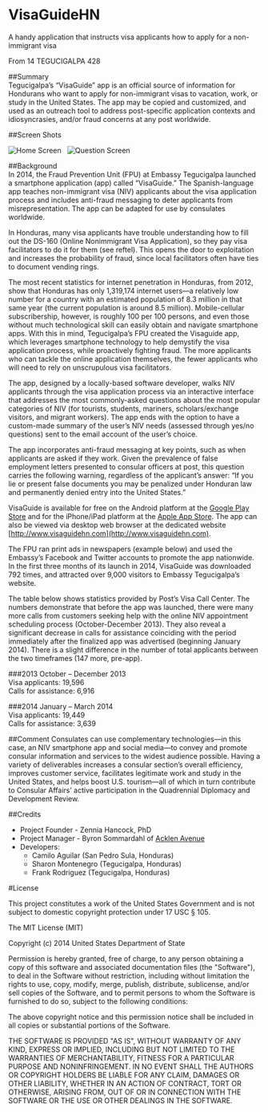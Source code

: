 VisaGuideHN
===========

A handy application that instructs visa applicants how to apply for a non-immigrant visa

From 14 TEGUCIGALPA 428

##Summary    
Tegucigalpa’s “VisaGuide” app is an official source of information for Hondurans who want to apply for non-immigrant visas to vacation, work, or study in the United States.  The app may be copied and customized, and used as an outreach tool to address post-specific application contexts and idiosyncrasies, and/or fraud concerns at any post worldwide.

##Screen Shots

![Home Screen](http://a2.mzstatic.com/us/r30/Purple/v4/0c/a4/09/0ca40945-34f4-b3c6-aaa7-8044a2c557b7/screen568x568.jpeg)
&nbsp;
![Question Screen](http://a5.mzstatic.com/us/r30/Purple4/v4/fd/ad/f7/fdadf740-b0f2-1cc5-ff69-ab9141eaffd9/screen568x568.jpeg)

##Background  
In 2014, the Fraud Prevention Unit (FPU) at Embassy Tegucigalpa launched a smartphone application (app) called “VisaGuide.”  The Spanish-language app teaches non-immigrant visa (NIV) applicants about the visa application process and includes anti-fraud messaging to deter applicants from misrepresentation.  The app can be adapted for use by consulates worldwide.   
 
In Honduras, many visa applicants have trouble understanding how to fill out the DS-160 (Online Nonimmigrant Visa Application), so they pay visa facilitators to do it for them (see reftel).  This opens the door to exploitation and increases the probability of fraud, since local facilitators often have ties to document vending rings.  

The most recent statistics for internet penetration in Honduras, from 2012, show that Honduras has only 1,319,174 internet users—a relatively low number for a country with an estimated population of 8.3 million in that same year (the current population is around 8.5 million).  Mobile-cellular subscribership, however, is roughly 100 per 100 persons, and even those without much technological skill can easily obtain and navigate smartphone apps.  With this in mind, Tegucigalpa’s FPU created the Visaguide app, which leverages smartphone technology to help demystify the visa application process, while proactively fighting fraud.  The more applicants who can tackle the online application themselves, the fewer applicants who will need to rely on unscrupulous visa facilitators.  

The app, designed by a locally-based software developer, walks NIV applicants through the visa application process via an interactive interface that addresses the most commonly-asked questions about the most popular categories of NIV (for tourists, students, mariners, scholars/exchange visitors, and migrant workers).  The app ends with the option to have a custom-made summary of the user’s NIV needs (assessed through yes/no questions) sent to the email account of the user’s choice.  

The app incorporates anti-fraud messaging at key points, such as when applicants are asked if they work.  Given the prevalence of false employment letters presented to consular officers at post, this question carries the following warning, regardless of the applicant’s answer:  “If you lie or present false documents you may be penalized under Honduran law and permanently denied entry into the United States.”  

VisaGuide is available for free on the Android platform at the [Google Play Store](https://play.google.com/store/apps/details?id=com.acklenavenue.com) and for the iPhone/iPad platform at the [Apple App Store](https://itunes.apple.com/us/app/visaguidehn/id871222552?mt=8). The app can also be viewed via desktop web browser at the dedicated website [http://www.visaguidehn.com](http://www.visaguidehn.com). 

The FPU ran print ads in newspapers (example below) and used the Embassy’s Facebook and Twitter accounts to promote the app nationwide.  In the first three months of its launch in 2014, VisaGuide was downloaded 792 times, and attracted over 9,000 visitors to Embassy Tegucigalpa’s website.

The table below shows statistics provided by Post’s Visa Call Center.  The numbers demonstrate that before the app was launched, there were many more calls from customers seeking help with the online NIV appointment scheduling process (October-December 2013).  They also reveal a significant decrease in calls for assistance coinciding with the period immediately after the finalized app was advertised (beginning January 2014).  There is a slight difference in the number of total applicants between the two timeframes (147 more, pre-app).
  
###2013
October – December  2013	    
Visa applicants: 19,596	                 
Calls for assistance: 6,916

###2014
January – March     2014	    
Visa applicants: 19,449	                 
Calls for assistance: 3,639

##Comment
Consulates can use complementary technologies—in this case, an NIV smartphone app and social media—to convey and promote consular information and services to the widest audience possible.  Having a variety of deliverables increases a consular section’s overall efficiency, improves customer service, facilitates legitimate work and study in the United States, and helps boost U.S. tourism—all of which in turn contribute to Consular Affairs’ active participation in the Quadrennial Diplomacy and Development Review. 

##Credits
- Project Founder - Zennia Hancock, PhD
- Project Manager - Byron Sommardahl of [Acklen Avenue](http://acklenavenue.com)
- Developers:
  - Camilo Aguilar (San Pedro Sula, Honduras)
  - Sharon Montenegro (Tegucigalpa, Honduras)
  - Frank Rodriguez (Tegucigalpa, Honduras)

#License

This project constitutes a work of the United States Government and is not subject to domestic copyright protection under 17 USC § 105.

The MIT License (MIT)

Copyright (c) 2014 United States Department of State

Permission is hereby granted, free of charge, to any person obtaining a copy of this software and associated documentation files (the "Software"), to deal in the Software without restriction, including without limitation the rights to use, copy, modify, merge, publish, distribute, sublicense, and/or sell copies of the Software, and to permit persons to whom the Software is furnished to do so, subject to the following conditions:

The above copyright notice and this permission notice shall be included in all copies or substantial portions of the Software.

THE SOFTWARE IS PROVIDED "AS IS", WITHOUT WARRANTY OF ANY KIND, EXPRESS OR IMPLIED, INCLUDING BUT NOT LIMITED TO THE WARRANTIES OF MERCHANTABILITY, FITNESS FOR A PARTICULAR PURPOSE AND NONINFRINGEMENT. IN NO EVENT SHALL THE AUTHORS OR COPYRIGHT HOLDERS BE LIABLE FOR ANY CLAIM, DAMAGES OR OTHER LIABILITY, WHETHER IN AN ACTION OF CONTRACT, TORT OR OTHERWISE, ARISING FROM, OUT OF OR IN CONNECTION WITH THE SOFTWARE OR THE USE OR OTHER DEALINGS IN THE SOFTWARE.
